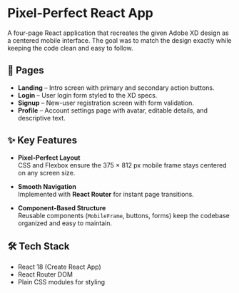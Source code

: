 # Pixel-Perfect React App

A four-page React application that recreates the given Adobe XD design as a
centered mobile interface. The goal was to match the design exactly while
keeping the code clean and easy to follow.

## 📱 Pages

- **Landing** – Intro screen with primary and secondary action buttons.  
- **Login** – User login form styled to the XD specs.  
- **Signup** – New-user registration screen with form validation.  
- **Profile** – Account settings page with avatar, editable details, and
  descriptive text.

## ✨ Key Features

- **Pixel-Perfect Layout**  
  CSS and Flexbox ensure the 375 × 812 px mobile frame stays centered on any
  screen size.

- **Smooth Navigation**  
  Implemented with **React Router** for instant page transitions.

- **Component-Based Structure**  
  Reusable components (`MobileFrame`, buttons, forms) keep the codebase
  organized and easy to maintain.

## 🛠 Tech Stack

- React 18 (Create React App)
- React Router DOM
- Plain CSS modules for styling
